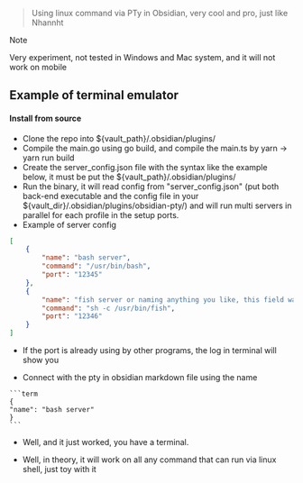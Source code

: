 > Using linux command via PTy in Obsidian, very cool and pro, just like Nhannht

>[!note]
> Very experiment, not tested in Windows and Mac system, and it will not work on mobile

## Example of terminal emulator
#### Install from source
- Clone the repo into ${vault_path}/.obsidian/plugins/
- Compile the main.go using go build, and compile the main.ts by yarn -> yarn run build
- Create the server_config.json file with the syntax like the example below, it must be put the ${vault_path}/.obsidian/plugins/
- Run the binary, it will read config from "server_config.json" (put both back-end executable and the config file in your ${vault_dir}/.obsidian/plugins/obsidian-pty/) and will run multi servers in parallel for each profile in the setup ports.
- Example of server config
```json
[
	{
		"name": "bash server",
		"command": "/usr/bin/bash",
		"port": "12345"
	},
	{
		"name": "fish server or naming anything you like, this field was treated like an id",
		"command": "sh -c /usr/bin/fish",
		"port": "12346"
	}
]

```

- If the port is already using by other programs, the log in terminal will show you

- Connect with the pty in obsidian markdown file using the name
````
```term
{
"name": "bash server"
}
```
````

- Well, and it just worked, you have a terminal. 

- Well, in theory, it will work on all any command that can run via linux shell, just toy with it
